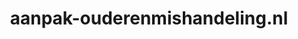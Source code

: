 ---
layout: post
title:  "aanpak-ouderenmishandeling.nl"
internal_url:  "/data/aanpak-ouderenmishandeling.nl.html"
categories: dutchgov
---